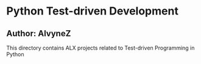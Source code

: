 # Python Test-driven Development
## Author: AlvyneZ
This directory contains ALX projects related to Test-driven Programming in Python
